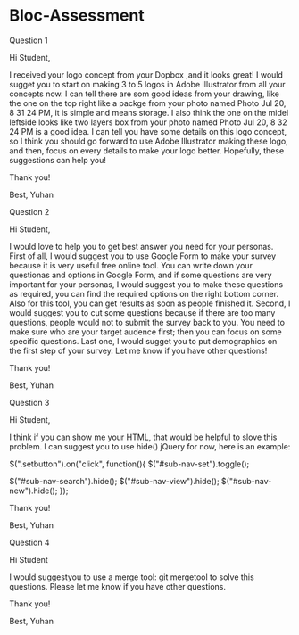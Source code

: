 # Bloc-Assessment

Question 1

Hi Student,

I received your logo concept from your Dopbox ,and it looks great! I would sugget you to start on making 3 to 5 logos in Adobe Illustrator from all your concepts now. I can tell there are som good ideas from your drawing, like the one on the top right like a packge from your photo named Photo Jul 20, 8 31 24 PM, it is simple and means storage. I also think the one on the midel leftside looks like two layers box from  your photo named Photo Jul 20, 8 32 24 PM is a good idea. I can tell you have some details on this logo concept, so I think you should go forward to use Adobe Illustrator making these logo, and then, focus on every details to make your logo better. Hopefully, these suggestions can help you!

Thank you!


Best,
Yuhan


Question 2

Hi Student,

I would love to help you to get best answer you need for your personas. First of all, I would suggest you to use Google Form to make your survey because it is very useful free online tool. You can write down your questionas and options in Google Form, and if some questions are very important for your personas, I would suggest you to make these questions as required, you can find the required options on the right bottom corner. Also for this tool, you can get results as soon as people finished it. Second, I would suggest you to cut some questions because if there are too many questions, people would not to submit the survey back to you. You need to make sure who are your target audence first; then you can focus on some specific questions. Last one, I would sugget you to put demographics on the first step of your survey. Let me know if you have other questions!

Thank you!


Best,
Yuhan


Question 3

Hi Student,

I think if you can show me your HTML, that would be helpful to slove this problem. I can suggest you to use hide() jQuery for now, here is an example: 

$(".setbutton").on("click", function(){
  $("#sub-nav-set").toggle();
 
  $("#sub-nav-search").hide();
  $("#sub-nav-view").hide();
  $("#sub-nav-new").hide();
});

Thank you!


Best,
Yuhan


Question 4

Hi Student

I would suggestyou to use a merge tool: git mergetool to solve this questions. Please let me know if you have other questions.

Thank you!


Best,
Yuhan
